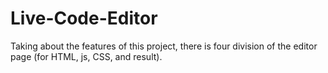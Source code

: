 # Live-Code-Editor
Taking about the features of this project, there is four division of the editor page (for HTML, js, CSS, and result).

